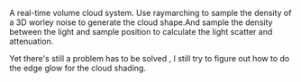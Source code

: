 A real-time volume cloud system.
Use raymarching to sample the density of a 3D worley noise to generate the cloud shape.And sample the density between the light and sample position to calculate the light scatter and attenuation.

Yet there's still a problem has to be solved , I still try to figure out how to do the edge glow for the cloud shading.
